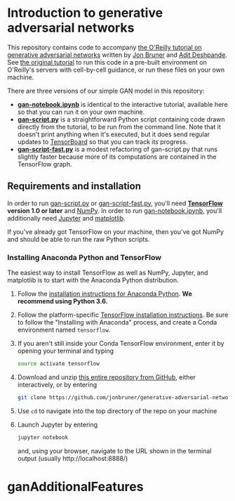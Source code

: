 # Introduction to generative adversarial networks

This repository contains code to accompany [the O'Reilly tutorial on generative adversarial networks](https://www.oreilly.com/learning/generative-adversarial-networks-for-beginners) written by [Jon Bruner](https://github.com/jonbruner) and [Adit Deshpande](https://github.com/adeshpande3). See [the original tutorial](https://www.oreilly.com/learning/generative-adversarial-networks-for-beginners) to run this code in a pre-built environment on O'Reilly's servers with cell-by-cell guidance, or run these files on your own machine.

There are three versions of our simple GAN model in this repository:
- **[gan-notebook.ipynb](gan-notebook.ipynb)** is identical to the interactive tutorial, available here so that you can run it on your own machine.
- **[gan-script.py](gan-script.py)** is a straightforward Python script containing code drawn directly from the tutorial, to be run from the command line. Note that it doesn't print anything when it's executed, but it does send regular updates to [TensorBoard](https://www.tensorflow.org/get_started/summaries_and_tensorboard) so that you can track its progress.
- **[gan-script-fast.py](gan-script-fast.py)** is a modest refactoring of gan-script.py that runs slightly faster because more of its computations are contained in the TensorFlow graph.

## Requirements and installation
In order to run [gan-script.py](gan-script.py) or [gan-script-fast.py](gan-script-fast.py), you'll need **[TensorFlow](https://www.tensorflow.org/install/) version 1.0 or later** and [NumPy](https://docs.scipy.org/doc/numpy/user/install.html). In order to run [gan-notebook.ipynb](gan-notebook.ipynb), you'll additionally need [Jupyter](https://jupyter.readthedocs.io/en/latest/install.html) and [matplotlib](https://matplotlib.org/).

If you've already got TensorFlow on your machine, then you've got NumPy and should be able to run the raw Python scripts.

### Installing Anaconda Python and TensorFlow
The easiest way to install TensorFlow as well as NumPy, Jupyter, and matplotlib is to start with the Anaconda Python distribution.

1. Follow the [installation instructions for Anaconda Python](https://www.continuum.io/downloads). **We recommend using Python 3.6.**

2. Follow the platform-specific [TensorFlow installation instructions](https://www.tensorflow.org/install/). Be sure to follow the "Installing with Anaconda" process, and create a Conda environment named `tensorflow`.

3. If you aren't still inside your Conda TensorFlow environment, enter it by opening your terminal and typing
    ```bash
    source activate tensorflow
    ```

4. Download and unzip [this entire repository from GitHub](https://github.com/jonbruner/generative-adversarial-networks), either interactively, or by entering
    ```bash
    git clone https://github.com/jonbruner/generative-adversarial-networks.git
    ```

5. Use `cd` to navigate into the top directory of the repo on your machine

6. Launch Jupyter by entering
    ```bash
    jupyter notebook
    ```
    and, using your browser, navigate to the URL shown in the terminal output (usually http://localhost:8888/)
# ganAdditionalFeatures
